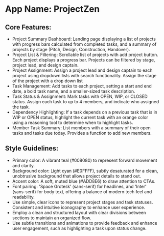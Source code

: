 # **App Name**: ProjectZen

## Core Features:

- Project Summary Dashboard: Landing page displaying a list of projects with progress bars calculated from completed tasks, and a summary of projects by stage (Pitch, Design, Construction, Handover).
- Project List & Filtering: Scrollable list of projects with add project button. Each project displays a progress bar. Projects can be filtered by stage, project lead, and design captain.
- Project Assignment: Assign a project lead and design captain to each project using dropdown lists with search functionality. Assign the stage of the project with a drop down list
- Task Management: Add tasks to each project, setting a start and end date, a bold task name, and a smaller-sized task description.
- Task Status & Assignment: Mark tasks with OPEN, WIP, or CLOSED status. Assign each task to up to 4 members, and indicate who assigned the task.
- Dependency Highlighting: If a task depends on a previous task that is in WIP or OPEN status, highlight the current task with an orange color using a reasoning tool to determine when to highlight tasks.
- Member Task Summary: List members with a summary of their open tasks and tasks due today. Provides a function to add new members.

## Style Guidelines:

- Primary color: A vibrant teal (#008080) to represent forward movement and clarity.
- Background color: Light cyan (#E0FFFF), subtly desaturated for a clean, unobtrusive background that allows project details to stand out.
- Accent color: A soft, muted blue (#ADD8E6) to draw attention to CTAs.
- Font pairing: 'Space Grotesk' (sans-serif) for headlines, and 'Inter' (sans-serif) for body text, offering a balance of modern tech feel and readability. 
- Use simple, clear icons to represent project stages and task statuses. Consistent and intuitive iconography to enhance user experience.
- Employ a clean and structured layout with clear divisions between sections to maintain an organized flow.
- Use subtle transitions and animations to provide feedback and enhance user engagement, such as highlighting a task upon status change.